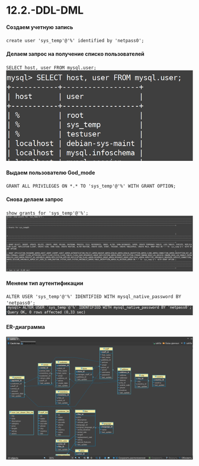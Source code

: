 # 12.2.-DDL-DML

#### Создаем учетную запись
`create user 'sys_temp'@'%' identified by 'netpass0';`

#### Делаем запрос на получение списко пользователей
`SELECT host, user FROM mysql.user;`
![user list](https://github.com/RSafin12/12.2-DDL-DML/blob/main/2.png)

#### Выдаем пользователю God_mode
`GRANT ALL PRIVILEGES ON *.* TO 'sys_temp'@'%' WITH GRANT OPTION;`

#### Снова делаем запрос
`show grants for 'sys_temp'@'%';`
![show grants](https://github.com/RSafin12/12.2-DDL-DML/blob/main/3.png)

#### Меняем тип аутентификации
`ALTER USER 'sys_temp'@'%' IDENTIFIED WITH mysql_native_password BY 'netpass0';`
![auth_changed](https://github.com/RSafin12/12.2-DDL-DML/blob/main/4.png)

#### ER-диаграмма
![ER-diagram](https://github.com/RSafin12/12.2-DDL-DML/blob/main/5.png)
